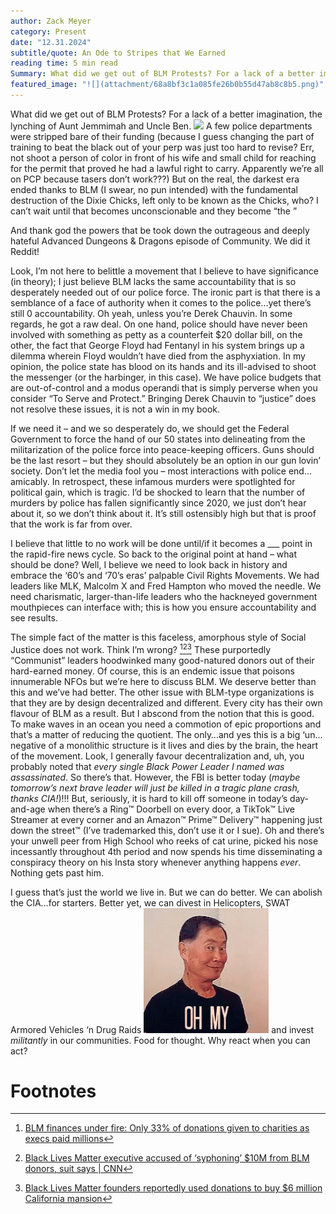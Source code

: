 ```yaml
---
author: Zack Meyer
category: Present
date: "12.31.2024"
subtitle/quote: An Ode to Stripes that We Earned
reading time: 5 min read
Summary: What did we get out of BLM Protests? For a lack of a better imagination, the lynching of Aunt Jemmimah and Uncle Ben. A few police departments were stripped bare of their funding (because I guess changing the part of training to beat the black out of your perp was just too hard to revise? Err, not shoot a person of color in front of his wife and small child for reaching for the permit that proved he had a lawful right to carry. Apparently we’re all on PCP because tasers don’t work???)
featured_image: "![](attachment/68a8bf3c1a085fe26b0b55d47ab8c8b5.png)"
---
```

What did we get out of BLM Protests? For a lack of a better imagination, the lynching of Aunt Jemmimah and Uncle Ben.  ![](attachment/5faa9559da7f9119a02024bf7fec32c0.gif)
A few police departments were stripped bare of their funding (because I guess changing the part of training to beat the black out of your perp was just too hard to revise? Err, not shoot a person of color in front of his wife and small child for reaching for the permit that proved he had a lawful right to carry. Apparently we’re all on PCP because tasers don’t work???)  But on the real, the darkest era ended thanks to BLM (I swear, no pun intended) with the fundamental destruction of the Dixie Chicks, left only to be known as the Chicks, who? I can’t wait until that becomes unconscionable and they become “the ” 

And thank god the powers that be took down the outrageous and deeply hateful Advanced Dungeons & Dragons episode of Community. We did it Reddit!

Look, I’m not here to belittle a movement that I believe to have significance (in theory); I just believe BLM lacks the same accountability that is so desperately needed out of our police force. The ironic part is that there is a semblance of a face of authority when it comes to the police…yet there’s still 0 accountability. Oh yeah, unless you’re Derek Chauvin. In some regards, he got a raw deal. On one hand, police should have never been involved with something as petty as a counterfeit $20 dollar bill, on the other, the fact that George Floyd had Fentanyl in his system brings up a dilemma wherein Floyd wouldn’t have died from the asphyxiation. In my opinion, the police state has blood on its hands and its ill-advised to shoot the messenger (or the harbinger, in this case). We have police budgets that are out-of-control and a modus operandi that is simply perverse when you consider “To Serve and Protect.” Bringing Derek Chauvin to “justice” does not resolve these issues, it is not a win in my book. 

If we need it – and we so desperately do, we should get the Federal Government to force the hand of our 50 states into delineating from the militarization of the police force into peace-keeping officers. Guns should be the last resort – but they should absolutely be an option in our gun lovin’ society. Don’t let the media fool you – most interactions with police end…amicably. In retrospect, these infamous murders were spotlighted for political gain, which is tragic. I’d be shocked to learn that the number of murders by police has fallen significantly since 2020, we just don’t hear about it, so we don’t think about it. It’s still ostensibly high but that is proof that the work is far from over.

I believe that little to no work will be done until/if it becomes a ___ point in the rapid-fire news cycle. So back to the original point at hand – what should be done? Well, I believe we need to look back in history and embrace the ‘60’s and ‘70’s eras’ palpable Civil Rights Movements. We had leaders like MLK, Malcolm X and Fred Hampton who moved the needle. We need charismatic, larger-than-life leaders who the hackneyed government mouthpieces can interface with; this is how you ensure accountability and see results. 

The simple fact of the matter is this faceless, amorphous style of Social Justice does not work. Think I’m wrong? [^1][^2][^3] These purportedly “Communist” leaders hoodwinked many good-natured donors out of their hard-earned money. Of course, this is an endemic issue that poisons innumerable NFOs but we’re here to discuss BLM. We deserve better than this and we’ve had better. The other issue with BLM-type organizations is that they are by design decentralized and different. Every city has their own flavour of BLM as a result. But I abscond from the notion that this is good. To make waves in an ocean you need a commotion of epic proportions and that’s a matter of reducing the quotient. The only…and yes this is a big ‘un…negative of a monolithic structure is it lives and dies by the brain, the heart of the movement. Look, I generally favour decentralization and, uh, you probably noted that *every single Black Power Leader I named was assassinated*. So there’s that. However, the FBI is better today (*maybe tomorrow’s next brave leader will just be killed in a tragic plane crash, thanks CIA!*)!!! But, seriously, it is hard to kill off someone in today’s day-and-age when there’s a Ring™ Doorbell on every door, a TikTok™ Live Streamer at every corner and an Amazon™ Prime™ Delivery™ happening just down the street™ (I’ve trademarked this, don’t use it or I sue). Oh and there’s your unwell peer from High School who reeks of cat urine, picked his nose incessantly throughout 4th period and now spends his time disseminating a conspiracy theory on his Insta story whenever anything happens *ever*.  Nothing gets past him.

I guess that’s just the world we live in. But we can do better. We can abolish the CIA…for starters. Better yet, we can divest in Helicopters, SWAT Armored Vehicles ‘n Drug Raids ![](attachment/95d961149d3755fc4d9f2097dcb6b1b9.gif) and invest *militantly* in our communities. Food for thought. Why react when you can act?
# Footnotes
[^1]:  [BLM finances under fire: Only 33% of donations given to charities as execs paid millions](https://thenationaldesk.com/news/americas-news-now/blm-finances-under-fire-only-33-of-donations-given-to-charities-as-execs-paid-millions-black-lives-matter-racism-bankruptcy-deficit-fundraising-fundraisers-george-floyd-breonna-taylor-patrisse-cullors-tamir-rice-fraud-scam)
[^2]: [Black Lives Matter executive accused of ‘syphoning’ $10M from BLM donors, suit says \| CNN](https://www.cnn.com/2022/09/04/us/black-lives-matter-executive-lawsuit/index.html) 
[^3]: [Black Lives Matter founders reportedly used donations to buy $6 million California mansion](https://www.fox8live.com/2022/04/06/black-lives-matter-founders-reportedly-used-donations-buy-6-million-california-mansion/)